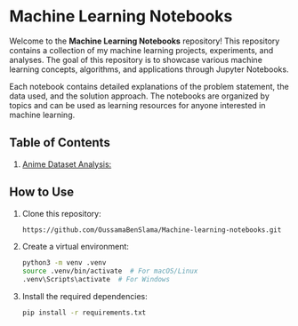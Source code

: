 # Machine Learning Notebooks

Welcome to the **Machine Learning Notebooks** repository! This repository contains a collection of my machine learning projects, experiments, and analyses. The goal of this repository is to showcase various machine learning concepts, algorithms, and applications through Jupyter Notebooks.

Each notebook contains detailed explanations of the problem statement, the data used, and the solution approach. The notebooks are organized by topics and can be used as learning resources for anyone interested in machine learning.

## Table of Contents
1. [Anime Dataset Analysis:](./Data%20visualization/Analyzing%20Anime%20Data/Anime-Dataset-Analysis.ipynb)

## How to Use

1. Clone this repository:
   ```bash
   https://github.com/OussamaBenSlama/Machine-learning-notebooks.git
2. Create a virtual environment:
   ```bash
   python3 -m venv .venv
   source .venv/bin/activate  # For macOS/Linux
   .venv\Scripts\activate  # For Windows
3. Install the required dependencies:
   ```bash
   pip install -r requirements.txt
